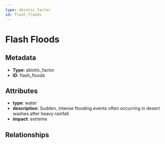 ```yaml
---
type: abiotic_factor
id: flash_floods
---
```


# Flash Floods

## Metadata

- **Type**: abiotic_factor
- **ID**: flash_floods

## Attributes

- **type**: water
- **description**: Sudden, intense flooding events often occurring in desert washes after heavy rainfall.
- **impact**: extreme

## Relationships


